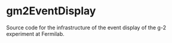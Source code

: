 # gm2EventDisplay
Source code for the infrastructure of the event display of the g-2 experiment at Fermilab. 

